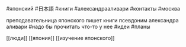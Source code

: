 #японский #日本語 #книги #александрааливари #контакты #москва 

преподавательница японского 
пишет книги 
псевдоним александра аливари
#надо бы прочитать что-то у нее  #идеи #планы

[[люди]]
[[япония]]
[[изучение японского]]
